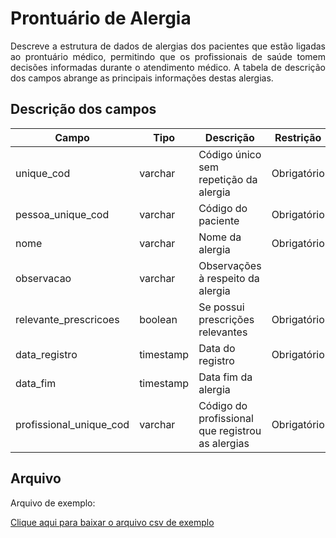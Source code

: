 # Prontuário de Alergia
<p align="justify"> 
Descreve a estrutura de dados de alergias dos pacientes que estão ligadas ao prontuário médico, permitindo que os profissionais de saúde tomem decisões informadas durante o atendimento médico. A tabela de descrição dos campos abrange as principais informações destas alergias.
 </p>

## Descrição dos campos

| Campo                       | Tipo      | Descrição                                                                  | Restrição       |
|-----------------------------|-----------|----------------------------------------------------------------------------|-----------------|
| unique_cod                 | varchar     | Código único sem repetição da alergia                     |     Obrigatório            |
| pessoa_unique_cod | varchar     |   Código do paciente                         |      Obrigatório           |
| nome          | varchar     | Nome da alergia                        |   Obrigatório              |
| observacao    |  varchar    | Observações à respeito da alergia               |                 |
| relevante_prescricoes               | boolean | Se possui prescrições relevantes                                  |   Obrigatório              |
| data_registro          | timestamp     |   Data do registro                |   Obrigatório              |
| data_fim |timestamp | Data fim da alergia | |
| profissional_unique_cod            | varchar |  Código do profissional que registrou as alergias         |      Obrigatório           |


## Arquivo
<p align="justify">Arquivo de exemplo:</p>

[Clique aqui para baixar o arquivo csv de exemplo](arquivos_exemplos/prontuario_alergia.csv ':ignore')
